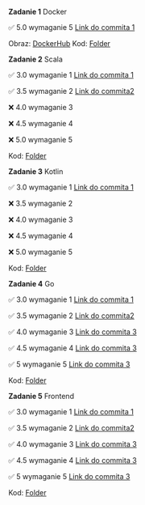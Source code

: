 **Zadanie 1** Docker

:white_check_mark: 5.0 wymaganie 5 [Link do commita 1](https://github.com/BartoszMa/e-biznes/commit/65f0e3f331355282315edad777070e7a0e3f8267#diff-1b5f0e48b08706e55870c081c508d20a3064c1dbf29cfcd114bb61bff13b6f29)

Obraz: [DockerHub](https://hub.docker.com/repository/docker/bartoszmajkowski/e_biznes/general)
Kod: [Folder](https://github.com/BartoszMa/e-biznes/tree/main/lab1)

**Zadanie 2** Scala

:white_check_mark: 3.0 wymaganie 1 [Link do commita 1](https://github.com/BartoszMa/e-biznes/commit/39a3476c14b0f03eee10f6ab64f26ad02ac97305)

:white_check_mark: 3.5 wymaganie 2 [Link do commita2 ](https://github.com/BartoszMa/e-biznes/commit/5216f7567ec1c2b188dc985cb467ce987d49e7bd)

:x: 4.0 wymaganie 3

:x: 4.5 wymaganie 4

:x: 5.0 wymaganie 5

Kod: [Folder](https://github.com/BartoszMa/e-biznes/tree/main/lab2)

**Zadanie 3** Kotlin

:white_check_mark: 3.0 wymaganie 1 [Link do commita 1](https://github.com/BartoszMa/e-biznes/commit/b37e45f732b4dd10683335bc913aa99ec47211d6)

:x: 3.5 wymaganie 2

:x: 4.0 wymaganie 3

:x: 4.5 wymaganie 4

:x: 5.0 wymaganie 5

Kod: [Folder](https://github.com/BartoszMa/e-biznes/tree/main/lab3)

**Zadanie 4** Go

:white_check_mark: 3.0 wymaganie 1 [Link do commita 1](https://github.com/BartoszMa/e-biznes/commit/367725e50a056e63eed074f4e17b28d036d9ae4c)

:white_check_mark: 3.5 wymaganie 2 [Link do commita2 ](https://github.com/BartoszMa/e-biznes/commit/ae84250090fb5f64237bb81bae68727c989019fb)

:white_check_mark: 4.0 wymaganie 3 [Link do commita 3](https://github.com/BartoszMa/e-biznes/commit/ba1d9832ce6ded33381be0c7dfbe00bd7655aff6)

:white_check_mark: 4.5 wymaganie 4 [Link do commita 3](https://github.com/BartoszMa/e-biznes/commit/ba1d9832ce6ded33381be0c7dfbe00bd7655aff6)

:white_check_mark: 5 wymaganie 5 [Link do commita 3](https://github.com/BartoszMa/e-biznes/commit/6327769a6a8fb4bb04ae71caacaa8525d2b3192a)

Kod: [Folder](https://github.com/BartoszMa/e-biznes/tree/main/lab4)

**Zadanie 5** Frontend

:white_check_mark: 3.0 wymaganie 1 [Link do commita 1](https://github.com/BartoszMa/e-biznes/commit/2ff94af3b610d3f1c5e52ad98aa766aec91a2241)

:white_check_mark: 3.5 wymaganie 2 [Link do commita2 ](https://github.com/BartoszMa/e-biznes/commit/2ff94af3b610d3f1c5e52ad98aa766aec91a2241)

:white_check_mark: 4.0 wymaganie 3 [Link do commita 3](https://github.com/BartoszMa/e-biznes/commit/2ff94af3b610d3f1c5e52ad98aa766aec91a2241)

:white_check_mark: 4.5 wymaganie 4 [Link do commita 3](https://github.com/BartoszMa/e-biznes/commit/f1adcc79273a0b6f2cfc87522974e3855499ae58)

:white_check_mark: 5 wymaganie 5 [Link do commita 3](https://github.com/BartoszMa/e-biznes/commit/fadacbbd98647be95b9acacbd37836ba4fb0ce00)

Kod: [Folder](https://github.com/BartoszMa/e-biznes/tree/main/lab5)
